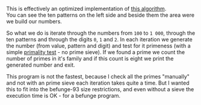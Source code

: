 This is effectively an optimized implementation of [this algorithm](http://www.mathblog.dk/project-euler-51-eight-prime-family/).  
You can see the ten patterns on the left side and beside them the area were we build our numbers.

So what we do is iterate through the numbers from `100` to `1 000`, through the ten patterns and through the digits `0`, `1` and `2`.
In each iteration we generate the number (from value, pattern and digit) and test for it primeness (with a simple [primality test](http://en.wikipedia.org/wiki/Primality_test) - no prime sieve).
If we found a prime we count the number of primes in it's family and if this count is eight we print the generated number and exit.

This program is not the fastest, because I check all the primes "manually" and not with an prime sieve each iteration takes quite a time.
But I wanted this to fit into the befunge-93 size restrictions, and even without a sieve the execution time is OK - for a befunge program.
